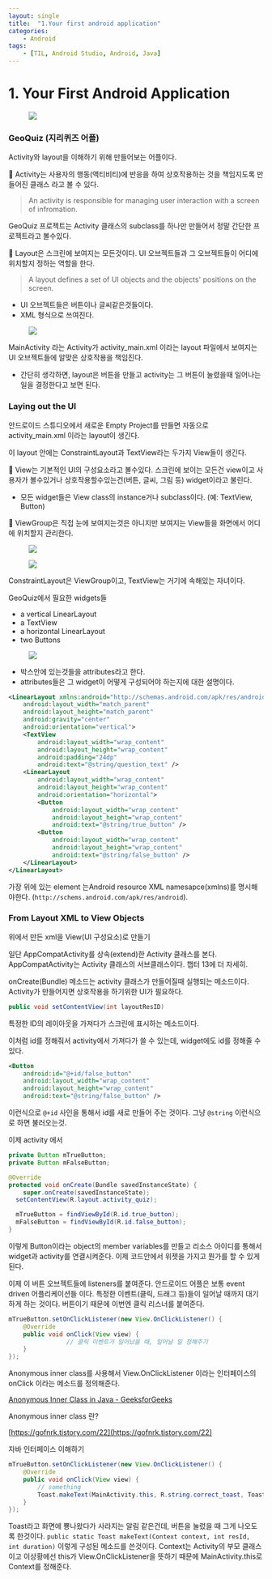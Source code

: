 ```yaml
---
layout: single
title:  "1.Your first android application"
categories: 
    - Android
tags: 
    - [TIL, Android Studio, Android, Java]
---
```



# 1. Your First Android Application

<figure class="half">
    <a href="/assets/images/android/geoquiz.png"><img src="/assets/images/android/geoquiz.png"></a>
</figure>

### GeoQuiz (지리퀴즈 어플)

Activity와 layout을 이해하기 위해 만들어보는 어플이다.

<aside>
📖 Activity는 사용자의 행동(액티비티)에 반응을 하여 상호작용하는 것을 책임지도록 만들어진 클래스 라고 볼 수 있다.

</aside>

> An activity is responsible for managing user interaction with a screen of infromation.
> 

GeoQuiz 프로젝트는 Activity 클래스의 subclass를 하나만 만들어서 정말 간단한 프로젝트라고 볼수있다.

<aside>
📖 Layout은 스크린에 보여지는 모든것이다. UI 오브젝트들과 그 오브젝트들이 어디에 위치할지 정하는 역할을 한다.

</aside>

> A layout defines a set of UI objects and the objects' positions on the screen.
> 
- UI 오브젝트들은 버튼이나 글씨같은것들이다.
- XML 형식으로 쓰여진다.

<figure class="half">
    <a href="/assets/images/android/mainActivity.png"><img src="/assets/images/android/mainActivity.png"></a>
</figure>

MainActivity 라는 Activity가 activity_main.xml 이라는 layout 파일에서 보여지는 UI 오브젝트들에 알맞은 상호작용을 책임진다.

- 간단히 생각하면, layout은 버튼을 만들고 activity는 그 버튼이 눌렸을때 일어나는 일을 결정한다고 보면 된다.

### Laying out the UI

안드로이드 스튜디오에서 새로운 Empty Project를 만들면 자동으로 activity_main.xml 이라는 layout이 생긴다.

이 layout 안에는 ConstraintLayout과 TextView라는 두가지 View들이 생긴다. 

<aside>
📖 View는 기본적인 UI의 구성요소라고 볼수있다. 스크린에 보이는 모든건 view이고 사용자가 볼수있거나 상호작용할수있는건(버튼, 글씨, 그림 등) widget이라고 불린다.

</aside>

- 모든 widget들은 View class의 instance거나 subclass이다. (예: TextView, Button)

<aside>
📖 ViewGroup은 직접 눈에 보여지는것은 아니지만 보여지는 View들을 화면에서 어디에 위치할지 관리한다.

</aside>

<figure class="half">
    <a href="/assets/images/android/constraint-layout.png"><img src="/assets/images/android/constraint-layout.png"></a>
</figure>
<figure class="half">
    <a href="/assets/images/android/linear-layout.png"><img src="/assets/images/android/linear-layout.png"></a>
</figure>

ConstraintLayout은 ViewGroup이고, TextView는 거기에 속해있는 자녀이다.

GeoQuiz에서 필요한 widgets들

- a vertical LinearLayout
- a TextView
- a horizontal LinearLayout
- two Buttons

<figure class="half">
    <a href="/assets/images/android/layout-map.png"><img src="/assets/images/android/layout-map.png"></a>
</figure>

- 박스안에 있는것들을 attributes라고 한다.
- attributes들은 그 widget이 어떻게 구성되어야 하는지에 대한 설명이다.

```xml
<LinearLayout xmlns:android="http://schemas.android.com/apk/res/android"
    android:layout_width="match_parent"
    android:layout_height="match_parent"
    android:gravity="center"
    android:orientation="vertical">
    <TextView
        android:layout_width="wrap_content"
        android:layout_height="wrap_content"
        android:padding="24dp"
        android:text="@string/question_text" />
    <LinearLayout
        android:layout_width="wrap_content"
        android:layout_height="wrap_content"
        android:orientation="horizontal">
        <Button
            android:layout_width="wrap_content"
            android:layout_height="wrap_content"
            android:text="@string/true_button" />
        <Button
            android:layout_width="wrap_content"
            android:layout_height="wrap_content"
            android:text="@string/false_button" />
    </LinearLayout>
</LinearLayout>
```

가장 위에 있는 element 는Android resource XML namesapce(xmlns)를 명시해야한다.  (`http://schems.android.com/apk/res/android`).

### From Layout XML to View Objects

위에서 만든 xml을 View(UI 구성요소)로 만들기

일단 AppCompatActivity를 상속(extend)한 Activity 클래스를 본다. AppCompatActivity는 Activity 클래스의 서브클래스이다. 챕터 13에 더 자세히.

onCreate(Bundle) 메소드는 activity 클래스가 만들어질때 실행되는 메소드이다. Activity가 만들어지면 상호작용을 하기위한 UI가 필요하다.

```java
public void setContentView(int layoutResID)
```

특정한 ID의 레이아웃을 가져다가 스크린에 표시하는 메소드이다.

이처럼 id를 정해줘서 activity에서 가져다가 쓸 수 있는데, widget에도 id를 정해줄 수 있다.

```xml
<Button
	android:id="@+id/false_button"
	android:layout_width="wrap_content"
	android:layout_height="wrap_content"
	android:text="@string/false_button" />
```

이런식으로 `@+id` 사인을 통해서 id를 새로 만들어 주는 것이다. 그냥 `@string` 이런식으로 하면 불러오는것.

이제 activity 에서

```java
private Button mTrueButton;
private Button mFalseButton;

@Override
protected void onCreate(Bundle savedInstanceState) {
	super.onCreate(savedInstanceState);
  setContentView(R.layout.activity_quiz);

  mTrueButton = findViewById(R.id.true_button);
  mFalseButton = findViewById(R.id.false_button);
}
```

이렇게 Button이라는 object의 member variables를 만들고 리소스 아이디를 통해서 widget과 activity를 연결시켜준다. 이제 코드안에서 위젯을 가지고 뭔가를 할 수 있게 된다.

이제 이 버튼 오브젝트들에 listeners를 붙여준다. 안드로이드 어플은 보통 event driven 어플리케이션들 이다. 특정한 이벤트(클릭, 드래그 등)들이 일어날 때까지 대기하게 하는 것이다. 버튼이기 때문에 이번엔 클릭 리스너를 붙여준다.

```java
mTrueButton.setOnClickListener(new View.OnClickListener() {
    @Override
    public void onClick(View view) {
				// 클릭 이벤트가 일어났을 때, 일어날 일 정해주기
    }
});
```

Anonymous inner class를 사용해서 View.OnClickListener 이라는 인터페이스의 onClick 이라는 메소드를 정의해준다.

[Anonymous Inner Class in Java - GeeksforGeeks](https://www.geeksforgeeks.org/anonymous-inner-class-java/)

Anonymous inner class 란?

[https://gofnrk.tistory.com/22](https://gofnrk.tistory.com/22)

자바 인터페이스 이해하기

```java
mTrueButton.setOnClickListener(new View.OnClickListener() {
    @Override
    public void onClick(View view) {
        // something
        Toast.makeText(MainActivity.this, R.string.correct_toast, Toast.LENGTH_SHORT).show();
    }
});
```

Toast라고 화면에 뿅나왔다가 사라지는 알림 같은건데, 버튼을 눌렀을 때 그게 나오도록 한것이다. `public static Toast makeText(Context context, int resId, int duration)` 이렇게 구성된 메소드를 쓴것이다. Context는 Activity의 부모 클래스 이고 이상황에선 this가 View.OnClickListener을 뜻하기 때문에 MainActivity.this로 Context를 정해준다.
